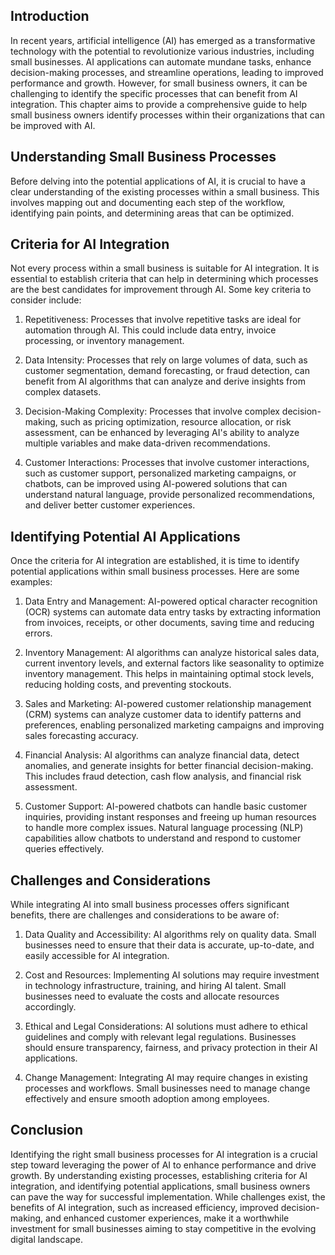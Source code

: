 

## Introduction

In recent years, artificial intelligence (AI) has emerged as a transformative technology with the potential to revolutionize various industries, including small businesses. AI applications can automate mundane tasks, enhance decision-making processes, and streamline operations, leading to improved performance and growth. However, for small business owners, it can be challenging to identify the specific processes that can benefit from AI integration. This chapter aims to provide a comprehensive guide to help small business owners identify processes within their organizations that can be improved with AI.

## Understanding Small Business Processes

Before delving into the potential applications of AI, it is crucial to have a clear understanding of the existing processes within a small business. This involves mapping out and documenting each step of the workflow, identifying pain points, and determining areas that can be optimized.

## Criteria for AI Integration

Not every process within a small business is suitable for AI integration. It is essential to establish criteria that can help in determining which processes are the best candidates for improvement through AI. Some key criteria to consider include:

1. Repetitiveness: Processes that involve repetitive tasks are ideal for automation through AI. This could include data entry, invoice processing, or inventory management.
    
2. Data Intensity: Processes that rely on large volumes of data, such as customer segmentation, demand forecasting, or fraud detection, can benefit from AI algorithms that can analyze and derive insights from complex datasets.
    
3. Decision-Making Complexity: Processes that involve complex decision-making, such as pricing optimization, resource allocation, or risk assessment, can be enhanced by leveraging AI's ability to analyze multiple variables and make data-driven recommendations.
    
4. Customer Interactions: Processes that involve customer interactions, such as customer support, personalized marketing campaigns, or chatbots, can be improved using AI-powered solutions that can understand natural language, provide personalized recommendations, and deliver better customer experiences.
    

## Identifying Potential AI Applications

Once the criteria for AI integration are established, it is time to identify potential applications within small business processes. Here are some examples:

1. Data Entry and Management: AI-powered optical character recognition (OCR) systems can automate data entry tasks by extracting information from invoices, receipts, or other documents, saving time and reducing errors.
    
2. Inventory Management: AI algorithms can analyze historical sales data, current inventory levels, and external factors like seasonality to optimize inventory management. This helps in maintaining optimal stock levels, reducing holding costs, and preventing stockouts.
    
3. Sales and Marketing: AI-powered customer relationship management (CRM) systems can analyze customer data to identify patterns and preferences, enabling personalized marketing campaigns and improving sales forecasting accuracy.
    
4. Financial Analysis: AI algorithms can analyze financial data, detect anomalies, and generate insights for better financial decision-making. This includes fraud detection, cash flow analysis, and financial risk assessment.
    
5. Customer Support: AI-powered chatbots can handle basic customer inquiries, providing instant responses and freeing up human resources to handle more complex issues. Natural language processing (NLP) capabilities allow chatbots to understand and respond to customer queries effectively.
    

## Challenges and Considerations

While integrating AI into small business processes offers significant benefits, there are challenges and considerations to be aware of:

1. Data Quality and Accessibility: AI algorithms rely on quality data. Small businesses need to ensure that their data is accurate, up-to-date, and easily accessible for AI integration.
    
2. Cost and Resources: Implementing AI solutions may require investment in technology infrastructure, training, and hiring AI talent. Small businesses need to evaluate the costs and allocate resources accordingly.
    
3. Ethical and Legal Considerations: AI solutions must adhere to ethical guidelines and comply with relevant legal regulations. Businesses should ensure transparency, fairness, and privacy protection in their AI applications.
    
4. Change Management: Integrating AI may require changes in existing processes and workflows. Small businesses need to manage change effectively and ensure smooth adoption among employees.
    

## Conclusion

Identifying the right small business processes for AI integration is a crucial step toward leveraging the power of AI to enhance performance and drive growth. By understanding existing processes, establishing criteria for AI integration, and identifying potential applications, small business owners can pave the way for successful implementation. While challenges exist, the benefits of AI integration, such as increased efficiency, improved decision-making, and enhanced customer experiences, make it a worthwhile investment for small businesses aiming to stay competitive in the evolving digital landscape.
